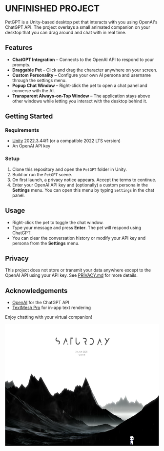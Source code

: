 # UNFINISHED PROJECT

PetGPT is a Unity-based desktop pet that interacts with you using OpenAI's ChatGPT API. The project overlays a small animated companion on your desktop that you can drag around and chat with in real time.

## Features

- **ChatGPT Integration** – Connects to the OpenAI API to respond to your prompts.
- **Draggable Pet** – Click and drag the character anywhere on your screen.
- **Custom Personality** – Configure your own AI persona and username through the settings menu.
- **Popup Chat Window** – Right-click the pet to open a chat panel and converse with the AI.
- **Transparent Always-on-Top Window** – The application stays above other windows while letting you interact with the desktop behind it.

## Getting Started

### Requirements

- [Unity](https://unity.com/) 2022.3.44f1 (or a compatible 2022 LTS version)
- An OpenAI API key

### Setup

1. Clone this repository and open the `PetGPT` folder in Unity.
2. Build or run the `PetGPT` scene.
3. On first launch, a privacy notice appears. Accept the terms to continue.
4. Enter your OpenAI API key and (optionally) a custom persona in the **Settings** menu. You can open this menu by typing `Settings` in the chat panel.

## Usage

- Right-click the pet to toggle the chat window.
- Type your message and press **Enter**. The pet will respond using ChatGPT.
- You can clear the conversation history or modify your API key and persona from the **Settings** menu.

## Privacy

This project does not store or transmit your data anywhere except to the OpenAI API using your API key. See [PRIVACY.md](PRIVACY.md) for more details.

## Acknowledgements

- [OpenAI](https://openai.com/) for the ChatGPT API
- [TextMesh Pro](https://docs.unity3d.com/Packages/com.unity.textmeshpro@3.0/manual/index.html) for in-app text rendering

Enjoy chatting with your virtual companion!

<img src="https://github.com/ant-cantu/PetGPT/blob/main/petgpt.png?raw=true" width="600px" height="400px">
